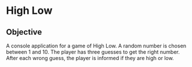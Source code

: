 # High Low

## Objective
A console application for a game of High Low. A random number is chosen between 1 and 10. The player has three guesses to get the right number. After each wrong guess, the player is informed if they are high or low. 
